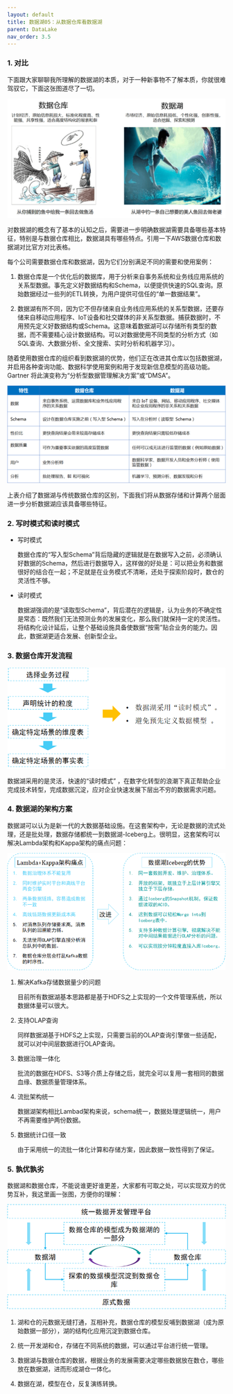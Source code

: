 ```yaml
---
layout: default
title: 数据湖05：从数据仓库看数据湖
parent: DataLake
nav_order: 3.5
---
```


### 1. 对比

下面跟大家聊聊我所理解的数据湖的本质，对于一种新事物不了解本质，你就很难驾驭它，下面这张图道尽了一切。

![](../../assets/images/DataLake/attachments/数据湖05：从数据仓库看数据湖_image_0.png)

对数据湖的概念有了基本的认知之后，需要进一步明确数据湖需要具备哪些基本特征，特别是与数据仓库相比，数据湖具有哪些特点。引用一下AWS数据仓库和数据湖对比官方对比表格。

每个公司需要数据仓库和数据湖，因为它们分别满足不同的需要和使用案例：

1. 数据仓库是一个优化后的数据库，用于分析来自事务系统和业务线应用系统的关系型数据。事先定义好数据结构和Schema，以便提供快速的SQL查询。原始数据经过一些列的ETL转换，为用户提供可信任的“单一数据结果”。

1. 数据湖有所不同，因为它不但存储来自业务线应用系统的关系型数据，还要存储来自移动应用程序、IoT设备和社交媒体的非关系型数据。捕获数据时，不用预先定义好数据结构或Schema。这意味着数据湖可以存储所有类型的数据，而不需要精心设计数据结构。可以对数据使用不同类型的分析方式（如SQL查询、大数据分析、全文搜索、实时分析和机器学习）。

随着使用数据仓库的组织看到数据湖的优势，他们正在改进其仓库以包括数据湖，并启用各种查询功能、数据科学使用案例和用于发现新信息模型的高级功能。Gartner 将此演变称为“分析型数据管理解决方案”或“DMSA”。

![](../../assets/images/DataLake/attachments/数据湖05：从数据仓库看数据湖_image_1.png)

上表介绍了数据湖与传统数据仓库的区别，下面我们将从数据存储和计算两个层面进一步分析数据湖应该具备哪些特征。

### 2. 写时模式和读时模式

- 写时模式

    数据仓库的“写入型Schema”背后隐藏的逻辑就是在数据写入之前，必须确认好数据的Schema，然后进行数据导入，这样做的好处是：可以把业务和数据很好的结合在一起；不足就是在业务模式不清晰，还处于探索阶段时，数仓的灵活性不够。

- 读时模式

    数据湖强调的是“读取型Schema”，背后潜在的逻辑是，认为业务的不确定性是常态：既然我们无法预测业务的发展变化，那么我们就保持一定的灵活性。将结构化设计延后，让整个基础设施具备使数据“按需”贴合业务的能力。因此，数据湖更适合发展、创新型企业。

### 3. 数据仓库开发流程

![](../../assets/images/DataLake/attachments/数据湖05：从数据仓库看数据湖_image_2.png)

数据湖采用的是灵活，快速的“读时模式” ，在数字化转型的浪潮下真正帮助企业完成技术转型，完成数据沉淀，应对企业快速发展下层出不穷的数据需求问题。

### 4. 数据湖的架构方案

数据湖可以认为是新一代的大数据基础设施。在这套架构中，无论是数据的流式处理，还是批处理，数据存储都统一到数据湖-Iceberg上。很明显，这套架构可以解决Lambda架构和Kappa架构的痛点问题：

![](../../assets/images/DataLake/attachments/数据湖05：从数据仓库看数据湖_image_3.png)

1. 解决Kafka存储数据量少的问题

    目前所有数据湖基本思路都是基于HDFS之上实现的一个文件管理系统，所以数据体量可以很大。

1. 支持OLAP查询

    同样数据湖基于HDFS之上实现，只需要当前的OLAP查询引擎做一些适配，就可以对中间层数据进行OLAP查询。

1. 数据治理一体化

    批流的数据在HDFS、S3等介质上存储之后，就完全可以复用一套相同的数据血缘、数据质量管理体系。

1. 流批架构统一

    数据湖架构相比Lambad架构来说，schema统一，数据处理逻辑统一，用户不再需要维护两份数据。

1. 数据统计口径一致

    由于采用统一的流批一体化计算和存储方案，因此数据一致性得到了保证。

### 5. 孰优孰劣

数据湖和数据仓库，不能说谁更好谁更差，大家都有可取之处，可以实现双方的优势互补，我这里画一张图，方便你的理解：

![](../../assets/images/DataLake/attachments/数据湖05：从数据仓库看数据湖_image_4.png)

1. 湖和仓的元数据无缝打通，互相补充，数据仓库的模型反哺到数据湖（成为原始数据一部分），湖的结构化应用沉淀到数据仓库。

1. 统一开发湖和仓，存储在不同系统的数据，可以通过平台进行统一管理。

1. 数据湖与数据仓库的数据，根据业务的发展需要决定哪些数据放在数仓，哪些放在数据湖，进而形成湖仓一体化。

1. 数据在湖，模型在仓，反复演练转换。